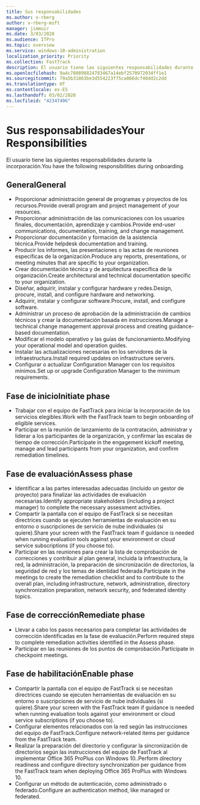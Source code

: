 ```yaml
---
title: Sus responsabilidades
ms.author: v-rberg
author: v-rberg-msft
manager: jimmuir
ms.date: 3/03/2020
ms.audience: ITPro
ms.topic: overview
ms.service: windows-10-administration
localization_priority: Priority
ms.collection: FastTrack
description: El usuario tiene las siguientes responsabilidades durante la incorporación a Windows 10.
ms.openlocfilehash: 9a4c780898824783467a14ebf2570972034ff1e1
ms.sourcegitcommit: 79a5b31863be3d554223f75ca866dcf40dd2c2dd
ms.translationtype: HT
ms.contentlocale: es-ES
ms.lasthandoff: 03/02/2020
ms.locfileid: "42347496"
---
```

# <a name="your-responsibilities"></a><span data-ttu-id="ac9ef-103">Sus responsabilidades</span><span class="sxs-lookup"><span data-stu-id="ac9ef-103">Your Responsibilities</span></span>

<span data-ttu-id="ac9ef-104">El usuario tiene las siguientes responsabilidades durante la incorporación.</span><span class="sxs-lookup"><span data-stu-id="ac9ef-104">You have the following responsibilities during onboarding.</span></span>

## <a name="general"></a><span data-ttu-id="ac9ef-105">General</span><span class="sxs-lookup"><span data-stu-id="ac9ef-105">General</span></span>

- <span data-ttu-id="ac9ef-106">Proporcionar administración general de programas y proyectos de los recursos.</span><span class="sxs-lookup"><span data-stu-id="ac9ef-106">Provide overall program and project management of your resources.</span></span>
- <span data-ttu-id="ac9ef-107">Proporcionar administración de las comunicaciones con los usuarios finales, documentación, aprendizaje y cambios.</span><span class="sxs-lookup"><span data-stu-id="ac9ef-107">Provide end-user communications, documentation, training, and change management.</span></span>
- <span data-ttu-id="ac9ef-108">Proporcionar documentación y formación de la asistencia técnica.</span><span class="sxs-lookup"><span data-stu-id="ac9ef-108">Provide helpdesk documentation and training.</span></span>
- <span data-ttu-id="ac9ef-109">Producir los informes, las presentaciones o las actas de reuniones específicas de la organización.</span><span class="sxs-lookup"><span data-stu-id="ac9ef-109">Produce any reports, presentations, or meeting minutes that are specific to your organization.</span></span>
- <span data-ttu-id="ac9ef-110">Crear documentación técnica y de arquitectura específica de la organización.</span><span class="sxs-lookup"><span data-stu-id="ac9ef-110">Create architectural and technical documentation specific to your organization.</span></span>
- <span data-ttu-id="ac9ef-111">Diseñar, adquirir, instalar y configurar hardware y redes.</span><span class="sxs-lookup"><span data-stu-id="ac9ef-111">Design, procure, install, and configure hardware and networking.</span></span>
- <span data-ttu-id="ac9ef-112">Adquirir, instalar y configurar software.</span><span class="sxs-lookup"><span data-stu-id="ac9ef-112">Procure, install, and configure software.</span></span>
- <span data-ttu-id="ac9ef-113">Administrar un proceso de aprobación de la administración de cambios técnicos y crear la documentación basada en instrucciones.</span><span class="sxs-lookup"><span data-stu-id="ac9ef-113">Manage a technical change management approval process and creating guidance-based documentation.</span></span>
- <span data-ttu-id="ac9ef-114">Modificar el modelo operativo y las guías de funcionamiento.</span><span class="sxs-lookup"><span data-stu-id="ac9ef-114">Modifying your operational model and operation guides.</span></span>
- <span data-ttu-id="ac9ef-115">Instalar las actualizaciones necesarias en los servidores de la infraestructura.</span><span class="sxs-lookup"><span data-stu-id="ac9ef-115">Install required updates on infrastructure servers.</span></span>
- <span data-ttu-id="ac9ef-116">Configurar o actualizar Configuration Manager con los requisitos mínimos.</span><span class="sxs-lookup"><span data-stu-id="ac9ef-116">Set up or upgrade Configuration Manager to the minimum requirements.</span></span>

## <a name="initiate-phase"></a><span data-ttu-id="ac9ef-117">Fase de inicio</span><span class="sxs-lookup"><span data-stu-id="ac9ef-117">Initiate phase</span></span>

- <span data-ttu-id="ac9ef-118">Trabajar con el equipo de FastTrack para iniciar la incorporación de los servicios elegibles.</span><span class="sxs-lookup"><span data-stu-id="ac9ef-118">Work with the FastTrack team to begin onboarding of eligible services.</span></span>
- <span data-ttu-id="ac9ef-119">Participar en la reunión de lanzamiento de la contratación, administrar y liderar a los participantes de la organización, y confirmar las escalas de tiempo de corrección.</span><span class="sxs-lookup"><span data-stu-id="ac9ef-119">Participate in the engagement kickoff meeting, manage and lead participants from your organization, and confirm remediation timelines.</span></span>

## <a name="assess-phase"></a><span data-ttu-id="ac9ef-120">Fase de evaluación</span><span class="sxs-lookup"><span data-stu-id="ac9ef-120">Assess phase</span></span>

- <span data-ttu-id="ac9ef-121">Identificar a las partes interesadas adecuadas (incluido un gestor de proyecto) para finalizar las actividades de evaluación necesarias.</span><span class="sxs-lookup"><span data-stu-id="ac9ef-121">Identify appropriate stakeholders (including a project manager) to complete the necessary assessment activities.</span></span>
- <span data-ttu-id="ac9ef-122">Compartir la pantalla con el equipo de FastTrack si se necesitan directrices cuando se ejecuten herramientas de evaluación en su entorno o suscripciones de servicio de nube individuales (si quiere).</span><span class="sxs-lookup"><span data-stu-id="ac9ef-122">Share your screen with the FastTrack team if guidance is needed when running evaluation tools against your environment or cloud service subscriptions (if you choose to).</span></span>
- <span data-ttu-id="ac9ef-123">Participar en las reuniones para crear la lista de comprobación de correcciones y contribuir al plan general, incluida la infraestructura, la red, la administración, la preparación de sincronización de directorios, la seguridad de red y los temas de identidad federada.</span><span class="sxs-lookup"><span data-stu-id="ac9ef-123">Participate in the meetings to create the remediation checklist and to contribute to the overall plan, including infrastructure, network, administration, directory synchronization preparation, network security, and federated identity topics.</span></span>

## <a name="remediate-phase"></a><span data-ttu-id="ac9ef-124">Fase de corrección</span><span class="sxs-lookup"><span data-stu-id="ac9ef-124">Remediate phase</span></span>

- <span data-ttu-id="ac9ef-125">Llevar a cabo los pasos necesarios para completar las actividades de corrección identificadas en la fase de evaluación.</span><span class="sxs-lookup"><span data-stu-id="ac9ef-125">Perform required steps to complete remediation activities identified in the Assess phase.</span></span>
- <span data-ttu-id="ac9ef-126">Participar en las reuniones de los puntos de comprobación.</span><span class="sxs-lookup"><span data-stu-id="ac9ef-126">Participate in checkpoint meetings.</span></span>

## <a name="enable-phase"></a><span data-ttu-id="ac9ef-127">Fase de habilitación</span><span class="sxs-lookup"><span data-stu-id="ac9ef-127">Enable phase</span></span>

- <span data-ttu-id="ac9ef-128">Compartir la pantalla con el equipo de FastTrack si se necesitan directrices cuando se ejecuten herramientas de evaluación en su entorno o suscripciones de servicio de nube individuales (si quiere).</span><span class="sxs-lookup"><span data-stu-id="ac9ef-128">Share your screen with the FastTrack team if guidance is needed when running evaluation tools against your environment or cloud service subscriptions (if you choose to).</span></span>
- <span data-ttu-id="ac9ef-129">Configurar elementos relacionados con la red según las instrucciones del equipo de FastTrack.</span><span class="sxs-lookup"><span data-stu-id="ac9ef-129">Configure network-related items per guidance from the FastTrack team.</span></span>
- <span data-ttu-id="ac9ef-130">Realizar la preparación del directorio y configurar la sincronización de directorios según las instrucciones del equipo de FastTrack al implementar Office 365 ProPlus con Windows 10..</span><span class="sxs-lookup"><span data-stu-id="ac9ef-130">Perform directory readiness and configure directory synchronization per guidance from the FastTrack team when deploying Office 365 ProPlus with Windows 10.</span></span>
- <span data-ttu-id="ac9ef-131">Configurar un método de autenticación, como administrado o federado.</span><span class="sxs-lookup"><span data-stu-id="ac9ef-131">Configure an authentication method, like managed or federated.</span></span>







  

  

 